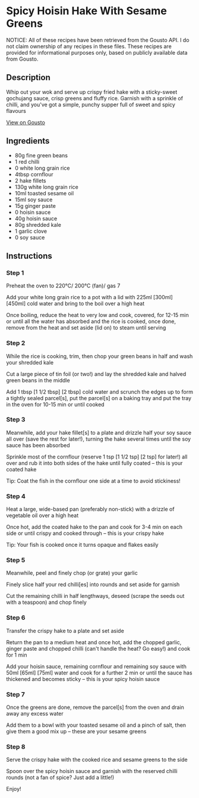 # Spicy Hoisin Hake With Sesame Greens

NOTICE: All of these recipes have been retrieved from the Gousto API. I do not claim ownership of any recipes in these files. These recipes are provided for informational purposes only, based on publicly available data from Gousto.

## Description

Whip out your wok and serve up crispy fried hake with a sticky-sweet gochujang sauce, crisp greens and fluffy rice. Garnish with a sprinkle of chilli, and you've got a simple, punchy supper full of sweet and spicy flavours

[View on Gousto](https://www.gousto.co.uk/recipes/cookbook/spicy-hoisin-hake-with-sesame-greens)

## Ingredients

- 80g fine green beans
- 1 red chilli
- 0 white long grain rice
- 4tbsp cornflour
- 2 hake fillets
- 130g white long grain rice
- 10ml toasted sesame oil
- 15ml soy sauce
- 15g ginger paste
- 0 hoisin sauce
- 40g hoisin sauce
- 80g shredded kale
- 1 garlic clove
- 0 soy sauce

## Instructions


### Step 1

Preheat the oven to 220°C/ 200°C (fan)/ gas 7

Add your white long grain rice to a pot with a lid with 225ml <span class="text-purple">[300ml]</span> <span class="text-danger">[450ml]</span> cold water and bring to the boil over a high heat

Once boiling, reduce the heat to very low and cook, covered, for 12-15 min or until all the water has absorbed and the rice is cooked, once done, remove from the heat and set aside (lid on) to steam until serving


### Step 2

While the rice is cooking, trim, then chop your green beans in half and wash your shredded kale

Cut a large piece of tin foil (or two!) and lay the shredded kale and halved green beans in the middle

Add 1 tbsp <span class="text-purple">[1 1/2 tbsp] </span><span class="text-danger">[2 tbsp]</span> cold water and scrunch the edges up to form a tightly sealed parcel[s], put the parcel[s] on a baking tray and put the tray in the oven for 10-15 min or until cooked


### Step 3

Meanwhile, add your hake fillet[s] to a plate and drizzle half your soy sauce all over (save the rest for later!), turning the hake several times until the soy sauce has been absorbed

Sprinkle most of the cornflour (reserve 1 tsp <span class="text-purple">[1 1/2 tsp]</span> <span class="text-danger">[2 tsp]</span> for later!) all over and rub it into both sides of the hake until fully coated – this is your coated hake

Tip: Coat the fish in the cornflour one side at a time to avoid stickiness!


### Step 4

Heat a large, wide-based pan (preferably non-stick) with a drizzle of vegetable oil over a high heat

Once hot, add the coated hake to the pan and cook for 3-4 min on each side or until crispy and cooked through – this is your crispy hake

Tip: Your fish is cooked once it turns opaque and flakes easily


### Step 5

Meanwhile, peel and finely chop (or grate) your garlic

Finely slice half your red chilli[es] into rounds and set aside for garnish

Cut the remaining chilli in half lengthways, deseed (scrape the seeds out with a teaspoon) and chop finely


### Step 6

Transfer the crispy hake to a plate and set aside

Return the pan to a medium heat and once hot, add the chopped garlic, ginger paste and chopped chilli (can't handle the heat? Go easy!) and cook for 1 min

Add your hoisin sauce, remaining cornflour and remaining soy sauce with 50ml <span class="text-purple">[65ml]</span> <span class="text-danger">[75ml]</span> water and cook for a further 2 min or until the sauce has thickened and becomes sticky – this is your spicy hoisin sauce


### Step 7

Once the greens are done, remove the parcel[s] from the oven and drain away any excess water

Add them to a bowl with your toasted sesame oil and a pinch of salt, then give them a good mix up – these are your sesame greens

### Step 8

Serve the crispy hake with the cooked rice and sesame greens to the side

Spoon over the spicy hoisin sauce and garnish with the reserved chilli rounds (not a fan of spice? Just add a little!)

Enjoy!

